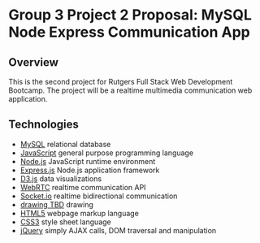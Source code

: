 # Group 3 Project 2 Proposal: MySQL Node Express Communication App

## Overview
This is the second project for Rutgers Full Stack Web Development Bootcamp.
The project will be a realtime multimedia communication web application.

## Technologies
* [MySQL](https://www.mysql.com/) relational database
* [JavaScript](https://en.wikipedia.org/wiki/JavaScript) general purpose programming language
* [Node.js](https://nodejs.org/en/) JavaScript runtime environment
* [Express.js](https://expressjs.com/) Node.js application framework
* [D3.js](https://d3js.org/) data visualizations
* [WebRTC](https://webrtc.org/) realtime communication API
* [Socket.io](https://socket.io/) realtime bidirectional communication
* [drawing TBD]() drawing
* [HTML5](https://en.wikipedia.org/wiki/HTML5) webpage markup language
* [CSS3](https://en.wikipedia.org/wiki/Cascading_Style_Sheets#CSS_3) style sheet language
* [jQuery]() simply AJAX calls, DOM traversal and manipulation